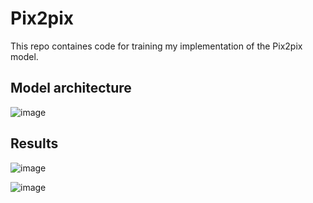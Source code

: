 # Pix2pix

This repo containes code for training my implementation of the Pix2pix model.

## Model architecture
![image](https://user-images.githubusercontent.com/40829870/118866207-6f0e5380-b8ea-11eb-8b3b-a56c9ca7223e.png)


## Results
![image](https://user-images.githubusercontent.com/40829870/118866353-92d19980-b8ea-11eb-9f04-fcdb3e51f205.png)

![image](https://user-images.githubusercontent.com/40829870/118866386-9cf39800-b8ea-11eb-87c3-0324b7a5ed73.png)
